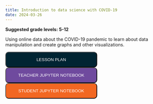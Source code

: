 ```yaml
---
title: Introduction to data science with COVID-19
date: 2024-03-26
---
```

<p><b>Suggested grade levels: 5-12</b></p>
Using online data about the COVID-19 pandemic to learn about data manipulation and create graphs and other visualizations.

<a href="Callysto-Lesson-on-COVID-19-Data-Science.pdf" target="_blank"><button style="background:#002432;color:white;border-radius:10px;padding:15px;width:30vw;">LESSON PLAN</button></a>
<br>
<a href="https://tinyurl.com/ydz5v2l3" target="_blank"><button style="background:#6F4A9E;color:white;border-radius:10px;padding:15px;width:30vw;">TEACHER JUPYTER NOTEBOOK</button></a>
<br>
<a href="https://tinyurl.com/yck6r3n2" target="_blank"><button style="background:#F26722;color:white;border-radius:10px;padding:15px;width:30vw;">STUDENT JUPYTER NOTEBOOK</button></a>